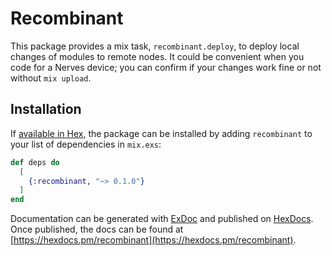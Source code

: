 # Recombinant

This package provides a mix task, `recombinant.deploy`, to deploy local changes of modules to remote nodes. It could be convenient when you code for a Nerves device; you can confirm if your changes work fine or not without `mix upload`.

## Installation

If [available in Hex](https://hex.pm/docs/publish), the package can be installed
by adding `recombinant` to your list of dependencies in `mix.exs`:

```elixir
def deps do
  [
    {:recombinant, "~> 0.1.0"}
  ]
end
```

Documentation can be generated with [ExDoc](https://github.com/elixir-lang/ex_doc)
and published on [HexDocs](https://hexdocs.pm). Once published, the docs can
be found at [https://hexdocs.pm/recombinant](https://hexdocs.pm/recombinant).
